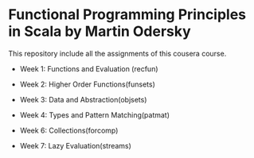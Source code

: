 Functional Programming Principles in Scala by Martin Odersky
==========================================
This repository include all the assignments of this cousera course.


* Week 1: Functions and Evaluation (recfun)

* Week 2: Higher Order Functions(funsets)

* Week 3: Data and Abstraction(objsets)

* Week 4: Types and Pattern Matching(patmat)

* Week 6: Collections(forcomp)

* Week 7: Lazy Evaluation(streams)



